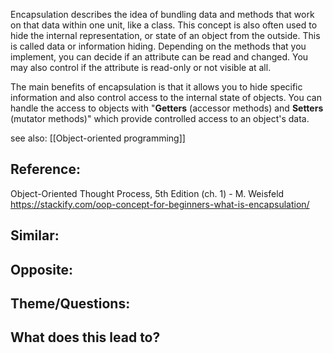 Encapsulation describes the idea of bundling data and methods that work on that data within one unit, like a class. This concept is also often used to hide the internal representation, or state of an object from the outside. This is called data or information hiding. Depending on the methods that you implement, you can decide if an attribute can be read and changed. You may also control if the attribute is read-only or not visible at all.

The main benefits of encapsulation is that it allows you to hide specific information and also control access to the internal state of objects. You can handle the access to objects with "**Getters** (accessor methods) and **Setters** (mutator methods)" which provide controlled access to an object's data.

see also: [[Object-oriented programming]]

## Reference:
Object-Oriented Thought Process, 5th Edition (ch. 1) - M. Weisfeld
https://stackify.com/oop-concept-for-beginners-what-is-encapsulation/

## Similar:

## Opposite:

## Theme/Questions:

## What does this lead to?




